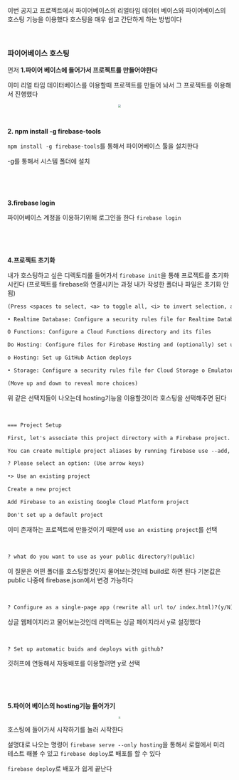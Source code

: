 이번 공지고 프로젝트에서 파이어베이스의 리얼타임 데이터 베이스와 파이어베이스의 호스팅 기능을 이용했다 호스팅을 매우 쉽고 간단하게 하는 방법이다

&nbsp;

### 파이어베이스 호스팅

먼저  **1.파이어 베이스에 들어가서 프로젝트를 만들어야한다**

이미 리얼 타임 데이터베이스를 이용할때 프로젝트를 만들어 놔서 그 프로젝트를 이용해서 진행했다

<center>
<img src="https://user-images.githubusercontent.com/80758613/222618117-7fc6f06f-d47d-4e05-984c-594af25d97a2.png" style="zoom:40%;">
</center>

&nbsp;

**2. npm install -g firebase-tools**

`npm install -g firebase-tools`를 통해서 파이어베이스 툴을 설치한다

-g를 통해서 시스템 폴더에 설치

&nbsp;

&nbsp;

**3.firebase login**

파이어베이스 계정을 이용하기위해 로그인을 한다 `firebase login`

&nbsp;

&nbsp;

**4.프로젝트 초기화**

내가 호스팅하고 싶은 디렉토리롤 들어가서 `firebase init`을 통해 프로젝트를 초기화 시킨다 (프로젝트를 firebase와 연결시키는 과정 내가 작성한 폴더나 파일은 초기화 안됨)

``` tex
(Press <spaces to select, <a> to toggle all, <i> to invert selection, and <enter> to proceed)

• Realtime Database: Configure a security rules file for Realtime Database and (optionally) provision default instance o Firestore: Configure security rules and indexes files for Firestore

O Functions: Configure a Cloud Functions directory and its files

Do Hosting: Configure files for Firebase Hosting and (optionally) set up GitHub Action deploys ]

o Hosting: Set up GitHub Action deploys

• Storage: Configure a security rules file for Cloud Storage o Emulators: Set up local emulators for Firebase products

(Move up and down to reveal more choices)
```

위 같은 선택지들이 나오는데 hosting기능을 이용할것이라  호스팅을 선택해주면 된다

&nbsp;

```tex
=== Project Setup

First, let's associate this project directory with a Firebase project.

You can create multiple project aliases by running firebase use --add, but for now we'll just set up a default project.

? Please select an option: (Use arrow keys)

•> Use an existing project

Create a new project

Add Firebase to an existing Google Cloud Platform project

Don't set up a default project 
```

이미 존재하는 프로젝트에 만들것이기 때문에 `use an existing project`를 선택

&nbsp;

```  tex
? what do you want to use as your public directory?(public)
```

이 질문은 어떤 폴더를 호스팅할것인지 물어보는것인데 build로 하면 된다 기본값은 public 나중에 firebase.json에서 변경 가능하다

&nbsp;

``` tex
? Configure as a single-page app (rewrite all url to/ index.html)?(y/N)
```

싱글 웹페이지라고 물어보는것인데 리액트는 싱글 페이지라서 y로 설정했다

&nbsp;

```tex
? Set up automatic buids and deploys with github?
```

깃허프에 연동해서 자동배포를 이용할려면 y로 선택

&nbsp;

&nbsp;

**5.파이어 베이스의 hosting기능 들어가기**

<center>
<img src="https://user-images.githubusercontent.com/80758613/222618370-059a5397-69ad-4d35-b152-f60f9e3ec86b.png" style="zoom:30%;">
</center>

호스팅에 들어가서 시작하기를 눌러 시작한다

설명대로 나오는 명령어 `firebase serve --only hosting`을 통해서 로컬에서 미리 테스트 해볼 수 있고 `firebase deploy`로 배포를 할 수 있다

`firebase deploy`로 배포가 쉽게 끝난다
